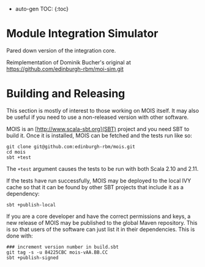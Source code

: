 * auto-gen TOC:
{:toc}

Module Integration Simulator
============================

Pared down version of the integration core.

Reimplementation of Dominik Bucher's original at
https://github.com/edinburgh-rbm/moi-sim.git

Building and Releasing
======================

This section is mostly of interest to those working on MOIS itself. It
may also be useful if you need to use a non-released version with
other software.

MOIS is an [http://www.scala-sbt.org](SBT) project and you need SBT to
build it. Once it is installed, MOIS can be fetched and the tests run
like so:

```
git clone git@github.com:edinburgh-rbm/mois.git
cd mois
sbt +test
```

The `+test` argument causes the tests to be run with both Scala 2.10
and 2.11.

If the tests have run successfully, MOIS may be deployed to the local
IVY cache so that it can be found by other SBT projects that include
it as a dependency:

```
sbt +publish-local
```

If you are a core developer and have the correct permissions and keys,
a new release of MOIS may be published to the global Maven
repository. This is so that users of the software can just list it in
their dependencies. This is done with:

```
### increment version number in build.sbt
git tag -s -u 84225CBC mois-vAA.BB.CC
sbt +publish-signed
```
